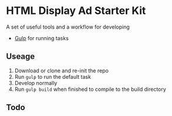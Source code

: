 # HTML Display Ad Starter Kit

A set of useful tools and a workflow for developing

- [Gulp](http://gulpjs.com/) for running tasks


## Useage

1. Download or clone and re-init the repo
2. Run `gulp` to run the default task
3. Develop normally
4. Run `gulp build` when finished to compile to the build directory


## Todo

